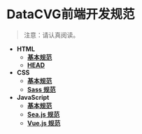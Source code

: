 # DataCVG前端开发规范

> 注意：请认真阅读。

* **HTML**
  * [**基本规范**](https://webstandard.rickytjx.com/html/public.html)
  * [**HEAD**](https://webstandard.rickytjx.com/html/head.html)
* **CSS**
  * [**基本规范**](https://webstandard.rickytjx.com/css/public.html)
  * [**Sass 规范**](https://webstandard.rickytjx.com/css/sass.html)
* **JavaScript**
  * [**基本规范**](https://webstandard.rickytjx.com/javascript/public.html)
  * [**Sea.js 规范**](https://webstandard.rickytjx.com/javascript/sea.js.html)
  * [**Vue.js 规范**](https://webstandard.rickytjx.com/javascript/vue.js.html)



